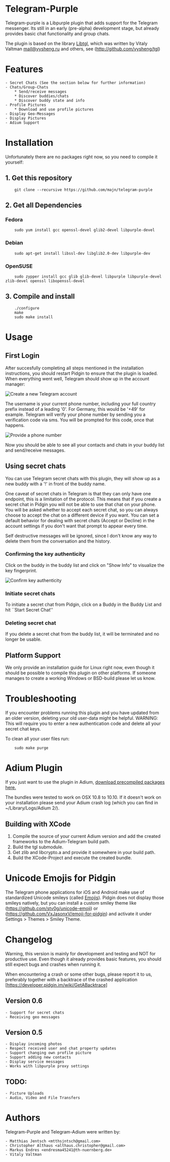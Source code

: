 Telegram-Purple
===============

Telegram-purple is a Libpurple plugin that adds support for the Telegram messenger. Its still in an early (pre-alpha) development stage, but already provides basic chat functionality and group chats.

The plugin is based on the library [Libtgl](https://github.com/vysheng/tgl), which was written by Vitaly Valtman <mail@vysheng.ru> and others, see (http://github.com/vysheng/tgl)

# Features

    - Secret Chats (See the section below for further information)
    - Chats/Group-Chats
        * Send/receive messages
        * Discover buddies/chats
        * Discover buddy state and info
    - Profile Pictures
        * Download and use profile pictures
    - Display Geo-Messages
    - Display Pictures
    - Adium Support


# Installation

Unfortunately there are no packages right now, so you need to compile it yourself:

## 1. Get this repository


        git clone --recursive https://github.com/majn/telegram-purple


## 2. Get all Dependencies


### Fedora

        sudo yum install gcc openssl-devel glib2-devel libpurple-devel


### Debian

        sudo apt-get install libssl-dev libglib2.0-dev libpurple-dev


### OpenSUSE

        sudo zypper install gcc glib glib-devel libpurple libpurple-devel zlib-devel openssl libopenssl-devel


## 3. Compile and install

        ./configure
        make
        sudo make install


# Usage

## First Login

After succesfully completing all steps mentioned in the installation instructions, you should restart Pidgin to ensure that the plugin is loaded. When everything went well, Telegram should show up in the account manager:

![Create a new Telegram account](http://h2079792.stratoserver.net/telegram-purple/res/install-1.png)

The username is your current phone number, including your full country prefix instead of a leading '0'. For Germany, this would be '+49' for example. Telegram will verify your phone number by sending you a verification code via sms. You will be prompted for this code, once that happens.

![Provide a phone number](http://h2079792.stratoserver.net/telegram-purple/res/install-2.png)
 
Now you should be able to see all your contacts and chats in your buddy list and send/receive messages.

## Using secret chats

You can use Telegram secret chats with this plugin, they will show up as a new buddy with a '!' in front of the buddy name.

One caveat of secret chats in Telegram is that they can only have one endpoint, this is a limitation of the protocol. This means that if you create a secret chat in Pidgin you will not be able to use that chat on your phone. You will be asked whether to accept each secret chat, so you can always choose to accept the chat on a different device if you want. You can set a default behavior for dealing with secret chats (Accept or Decline) in the account settings if you don't want that prompt to appear every time.

Self destructive messages will be ignored, since I don't know any way to delete them from the conversation and the history.

### Confirming the key authenticity

Click on the buddy in the buddy list and click on "Show Info" to visualize the key fingerprint.  

![Confirm key authenticity](http://h2079792.stratoserver.net/telegram-purple/res/key.png)

### Initiate secret chats

To initiate a secret chat from Pidgin, click on a Buddy in the Buddy List and hit ``Start Secret Chat''

### Deleting secret chat

If you delete a secret chat from the buddy list, it will be terminated and no longer be usable.


## Platform Support

We only provide an installation guide for Linux right now, even though it should be possible to compile this plugin on other platforms. If someone manages to create a working Windows or BSD-build please let us know.



# Troubleshooting

If you encounter problems running this plugin and you have updated from an older version,
deleting your old user-data might be helpful. WARNING: This will require you to enter a new authentication
code and delete all your secret chat keys.

To clean all your user files run:


        sudo make purge


# Adium Plugin

If you just want to use the plugin in Adium, [download precompiled packages here.](https://github.com/majn/telegram-purple/releases)

The bundles were tested to work on OSX 10.8 to 10.10. If it doesn't work on your installation
please send your Adium crash log (which you can find in ~/Library/Logs/Adium 2/).

## Building with XCode

1. Compile the source of your current Adium version and add the created frameworks to the Adium-Telegram build path.
2. Build the tgl submodule.
2. Get zlib and libcrypto.a and provide it somewhere in your build path.
3. Build the XCode-Project and execute the created bundle.


# Unicode Emojis for Pidgin

The Telegram phone applications for iOS and Android make use of standardized Unicode smileys (called [Emojis](https://en.wikipedia.org/wiki/Emoji)). Pidgin
does not display those smileys natively, but you can install a custom smiley theme like (https://github.com/stv0g/unicode-emoji) or (https://github.com/VxJasonxV/emoji-for-pidgin) and activate it under Settings > Themes > Smiley Theme.


# Changelog

Warning, this version is mainly for development and testing and NOT for productive use. Even though it already provides basic features, you should still expect bugs and crashes when running it.

When encountering a crash or some other bugs, please report it to us, preferably together with a backtrace of the crashed application [https://developer.pidgin.im/wiki/GetABacktrace]

## Version 0.6

    - Support for secret chats 
    - Receiving geo messages

## Version 0.5

    - Display incoming photos
    - Respect received user and chat property updates
    - Support changing own profile picture
    - Support adding new contacts
    - Display service messages
    - Works with libpurple proxy settings

## TODO:

    - Picture Uploads
    - Audio, Video and File Transfers

# Authors

Telegram-Purple and Telegram-Adium were written by:

    - Matthias Jentsch <mtthsjntsch@gmail.com>
    - Christopher Althaus <althaus.christopher@gmail.com>
    - Markus Endres <endresma45241@th-nuernberg.de>
    - Vitaly Valtman
